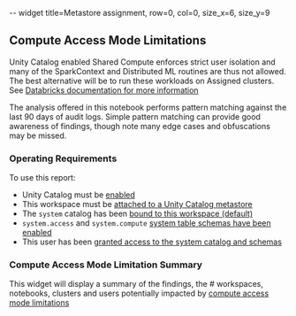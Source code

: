 -- widget title=Metastore assignment, row=0, col=0, size_x=6, size_y=9

## Compute Access Mode Limitations

Unity Catalog enabled Shared Compute enforces strict user isolation and many of the SparkContext and Distributed ML routines are thus not allowed. The best alternative will be to run these workloads on Assigned clusters. See [Databricks documentation for more information](https://docs.databricks.com/en/compute/access-mode-limitations.html#compute-access-mode-limitations)

The analysis offered in this notebook performs pattern matching against the last 90 days of audit logs. Simple pattern matching can provide good awareness of findings, though note many edge cases and obfuscations may be missed.

### Operating Requirements
To use this report:
- Unity Catalog must be [enabled](https://docs.databricks.com/en/administration-guide/index.html#enable-unity-catalog)
- This workspace must be [attached to a Unity Catalog metastore](https://docs.databricks.com/en/data-governance/unity-catalog/create-metastore.html#step-3-create-the-metastore-and-attach-a-workspace)
- The `system` catalog has been [bound to this workspace (default)](https://docs.databricks.com/en/data-governance/unity-catalog/create-catalogs.html#bind-a-catalog-to-one-or-more-workspaces)
- `system.access` and `system.compute` [system table schemas have been enabled](https://docs.databricks.com/en/administration-guide/system-tables/index.html#enable-system-table-schemas)
- This user has been [granted access to the system catalog and schemas](https://docs.databricks.com/en/data-governance/unity-catalog/manage-privileges/privileges.html#unity-catalog-privileges-and-securable-objects)


### Compute Access Mode Limitation Summary
This widget will display a summary of the findings, the # workspaces, notebooks, clusters and users potentially impacted by [compute access mode limitations](https://docs.databricks.com/en/compute/access-mode-limitations.html#compute-access-mode-limitations)